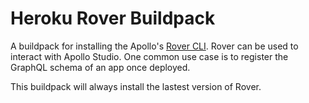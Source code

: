 # Heroku Rover Buildpack

A buildpack for installing the Apollo's [Rover CLI](https://www.apollographql.com/docs/rover/). Rover can be used to interact with Apollo Studio. One common use case is to register the GraphQL schema of an app once deployed.

This buildpack will always install the lastest version of Rover.
